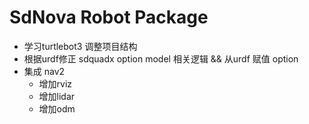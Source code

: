 # SdNova Robot Package

- 学习turtlebot3 调整项目结构
- 根据urdf修正 sdquadx option model 相关逻辑 && 从urdf 赋值 option
- 集成 nav2
  - 增加rviz
  - 增加lidar
  - 增加odm
